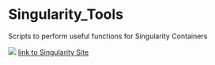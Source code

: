 # Singularity_Tools
Scripts to perform useful functions for Singularity Containers

[![](http://singularity.lbl.gov/images/logo/logo.svg)](http://singularity.lbl.gov/)
[link to Singularity Site](http://singularity.lbl.gov/)

